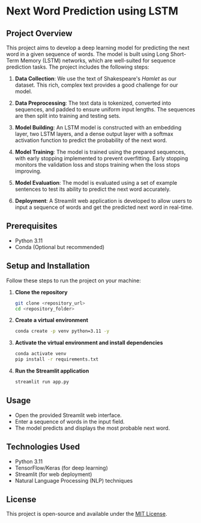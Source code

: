 # Next Word Prediction using LSTM

## Project Overview

This project aims to develop a deep learning model for predicting the next word in a given sequence of words. The model is built using Long Short-Term Memory (LSTM) networks, which are well-suited for sequence prediction tasks. The project includes the following steps:

1. **Data Collection**: We use the text of Shakespeare's _Hamlet_ as our dataset. This rich, complex text provides a good challenge for our model.

2. **Data Preprocessing**: The text data is tokenized, converted into sequences, and padded to ensure uniform input lengths. The sequences are then split into training and testing sets.

3. **Model Building**: An LSTM model is constructed with an embedding layer, two LSTM layers, and a dense output layer with a softmax activation function to predict the probability of the next word.

4. **Model Training**: The model is trained using the prepared sequences, with early stopping implemented to prevent overfitting. Early stopping monitors the validation loss and stops training when the loss stops improving.

5. **Model Evaluation**: The model is evaluated using a set of example sentences to test its ability to predict the next word accurately.

6. **Deployment**: A Streamlit web application is developed to allow users to input a sequence of words and get the predicted next word in real-time.

## Prerequisites

- Python 3.11
- Conda (Optional but recommended)

## Setup and Installation

Follow these steps to run the project on your machine:

1. **Clone the repository**

   ```bash
   git clone <repository_url>
   cd <repository_folder>
   ```

2. **Create a virtual environment**

   ```bash
   conda create -p venv python=3.11 -y
   ```

3. **Activate the virtual environment and install dependencies**

   ```bash
   conda activate venv
   pip install -r requirements.txt
   ```

4. **Run the Streamlit application**
   ```bash
   streamlit run app.py
   ```

## Usage

- Open the provided Streamlit web interface.
- Enter a sequence of words in the input field.
- The model predicts and displays the most probable next word.

## Technologies Used

- Python 3.11
- TensorFlow/Keras (for deep learning)
- Streamlit (for web deployment)
- Natural Language Processing (NLP) techniques

## License

This project is open-source and available under the [MIT License](LICENSE).
